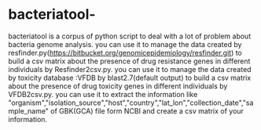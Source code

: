 # bacteriatool-
bacteriatool is a corpus of python script to deal with a lot of problem about bacteria genome analysis. you can use it to manage the data created by resfinder.py(https://bitbucket.org/genomicepidemiology/resfinder.git) to build a csv matrix about the presence of drug resistance genes in different individuals by Resfinder2csv.py. you can use it to manage the data created by toxicity database :VFDB by blast2.7(default output) to build a csv matrix about the presence of drug toxicity genes in different individuals by VFDB2csv.py. you can use it to extract the information like "organism","isolation_source","host","country","lat_lon","collection_date","sample_name" of GBK(GCA) file form NCBI and create a csv matrix of your information. 
